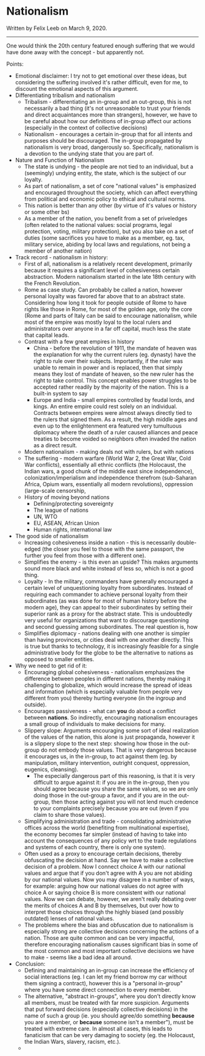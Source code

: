 # Nationalism

Written by Felix Leeb on March 9, 2020.

---

One would think the 20th century featured enough suffering that we would have done away with the concept - but apparently not.

Points:

- Emotional disclaimer: I try not to get emotional over these ideas, but considering the suffering involved it's rather difficult, even for me, to discount the emotional aspects of this argument.
- Differentiating tribalism and nationalism
    - Tribalism - differentiating an in-group and an out-group, this is not necessarily a bad thing (it's not unreasonable to trust your friends and direct acquaintances more than strangers), however, we have to be careful about how our definitions of in-group affect our actions (especially in the context of collective decisions)
    - Nationalism - encourages a certain in-group that for all intents and purposes should be discouraged. The in-group propagated by nationalism is very broad, dangerously so. Specifically, nationalism is a devotion to the undying state that you are part of.
- Nature and Function of Nationalism
    - The state is undying - the people are not tied to an individual, but a (seemingly) undying entity, the state, which is the subject of our loyalty.
    - As part of nationalism, a set of core "national values" is emphasized and encouraged throughout the society, which can affect everything from political and economic policy to ethical and cultural norms.
    - This nation is better than any other (by virtue of it's values or history or some other bs)
    - As a member of the nation, you benefit from a set of priveledges (often related to the national values: social programs, legal protection, voting, military protection), but you also take on a set of duties (some sacrifices you have to make as a member, eg. tax, military service, abiding by local laws and regulations, not being a member of another nation)
- Track record - nationalism in history:
    - First of all, nationalism is a relatively recent development, primarily because it requires a significant level of cohesiveness certain abstraction. Modern nationalism started in the late 18th century with the French Revolution.
    - Rome as case study. Can probably be called a nation, however personal loyalty was favored far above that to an abstract state. Considering how long it took for people outside of Rome to have rights like those in Rome, for most of the golden age, only the core (Rome and parts of Italy can be said to encourage nationalism, while most of the empire was mostly loyal to the local rulers and administrators over anyone in a far off capital, much less the state that capital leads.
    - Contrast with a few great empires in history
        - China - before the revolution of 1911, the mandate of heaven was the explanation for why the current rulers (eg. dynasty) have the right to rule over their subjects. Importantly, if the ruler was unable to remain in power and is replaced, then that simply means they lost of mandate of heaven, so the new ruler has the right to take control. This concept enables power struggles to be accepted rather readily by the majority of the nation. This is a built-in system to say
        - Europe and India - small empires controlled by feudal lords, and kings. An entire empire could rest solely on an individual. Contracts between empires were almost always directly tied to the rulers that signed them. As a result, the high middle ages and even up to the enlightenment era featured very tumultuous diplomacy where the death of a ruler caused alliances and peace treaties to become voided so neighbors often invaded the nation as a direct result.
    - Modern nationalism - making deals not with rulers, but with nations
    - The suffering - modern warfare (World War 2, the Great War, Cold War conflicts), essentially all ethnic conflicts (the Holocaust, the Indian wars, a good chunk of the middle east since independence), colonization/imperialism and independence therefrom (sub-Saharan Africa, Opium wars, essentially all modern revolutions), oppression (large-scale censorship,
    - History of moving beyond nations
        - Defining/protecting sovereignty
        - The league of nations
        - UN, WTO
        - EU, ASEAN, African Union
        - Human rights, international law
- The good side of nationalism
    - Increasing cohesiveness inside a nation - this is necessarily double-edged (the closer you feel to those with the same passport, the further you feel from those with a different one).
    - Simplifies the enemy - is this even an upside? This makes arguments sound more black and white instead of less so, which is not a good thing.
    - Loyalty - In the military, commanders have generally encouraged a certain level of unquestioning loyalty from subordinates. Instead of requiring each commander to achieve personal loyalty from their subordinates (as was done for most of human history before the modern age), they can appeal to their subordinates by setting their superior rank as a proxy for the abstract state. This is undoubtedly very useful for organizations that want to discourage questioning and second guessing among subordinates. The real question is, how
    - Simplifies diplomacy - nations dealing with one another is simpler than having provinces, or cities deal with one another directly. This is true but thanks to technology, it is increasingly feasible for a single administrative body for the globe to be the alternative to nations as opposed to smaller entities.
- Why we need to get rid of it:
    - Encouraging global cohesiveness - nationalism emphasizes the difference between peoples in different nations, thereby making it challenging to globalize, which would increase the spread of ideas and information (which is especially valuable from people very different from you) thereby hurting everyone (in the ingroup and outside).
    - Encourages passiveness - what can **you** do about a conflict between **nations**. So indirectly, encouraging nationalism encourages a small group of individuals to make decisions for many.
    - Slippery slope: Arguments encouraging some sort of ideal realization of the values of the nation, this alone is just propaganda, however it is a slippery slope to the next step: showing how those in the out-group do not embody those values. That is very dangerous because it encourages us, in the in-group, to act against them (eg. by manipulation, military intervention, outright conquest, oppression, eugenics, cleansing).
        - The especially dangerous part of this reasoning, is that it is very difficult to argue against it: if you are in the in-group, then you should agree because you share the same values, so we are only doing those in the out-group a favor, and if you are in the out-group, then those acting against you will not lend much credence to your complaints precisely because you are out (even if you claim to share those values).
    - Simplifying administration and trade - consolidating administrative offices across the world (benefiting from multinational expertise), the economy becomes far simpler (instead of having to take into account the consequences of any policy wrt to the trade regulations and systems of each country, there is only one system).
    - Often used as a proxy to encourage certain decisions, thereby obfuscating the decision at hand. Say we have to make a collective decision of a problem. Now I connect choice A with our national values and argue that if you don't agree with A you are not abiding by our national values. Now you may disagree in a number of ways, for example: arguing how our national values do not agree with choice A or saying choice B is more consistent with our national values. Now we can debate, however, we aren't really debating over the merits of choices A and B by themselves, but over how to interpret those choices through the highly biased (and possibly outdated) lenses of national values.
    - The problems where the bias and obfuscation due to nationalism is especially strong are collective decisions concerning the actions of a nation. Those are quite common and can be very impactful, therefore encouraging nationalism causes significant bias in some of the most common and most important collective decisions we have to make - seems like a bad idea all around.
- Conclusion:
    - Defining and maintaining an in-group can increase the efficiency of social interactions (eg. I can let my friend borrow my car without them signing a contract), however this is a "personal in-group" where you have some direct connection to every member.
    - The alternative, "abstract in-groups", where you don't directly know all members, must be treated with far more suspicion. Arguments that put forward decisions (especially collective decisions) in the name of such a group (ie. you should agree/do something **because** you are a member, or **because** someone isn't a member"), must be treated with extreme care. In almost all cases, this leads to fanaticism that can be very damaging to society (eg. the Holocaust, the Indian Wars, slavery, racism, etc.).
    -